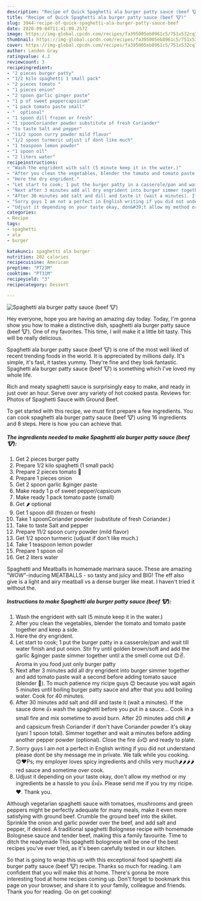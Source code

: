 ```yaml
---
description: "Recipe of Quick Spaghetti ala burger patty sauce (beef 🐮)"
title: "Recipe of Quick Spaghetti ala burger patty sauce (beef 🐮)"
slug: 3944-recipe-of-quick-spaghetti-ala-burger-patty-sauce-beef
date: 2020-09-04T11:41:09.257Z
image: https://img-global.cpcdn.com/recipes/fa395005eb8961c5/751x532cq70/spaghetti-ala-burger-patty-sauce-beef-🐮-recipe-main-photo.jpg
thumbnail: https://img-global.cpcdn.com/recipes/fa395005eb8961c5/751x532cq70/spaghetti-ala-burger-patty-sauce-beef-🐮-recipe-main-photo.jpg
cover: https://img-global.cpcdn.com/recipes/fa395005eb8961c5/751x532cq70/spaghetti-ala-burger-patty-sauce-beef-🐮-recipe-main-photo.jpg
author: Landon Gray
ratingvalue: 4.3
reviewcount: 3
recipeingredient:
- "2 pieces burger patty"
- "1/2 kilo spaghetti 1 small pack"
- "2 pieces tomato "
- "1 pieces onion"
- "2 spoon garlic ginger paste"
- "1 p of sweet peppercapsicum"
- "1 pack tomato paste small"
- "  optional"
- "1 spoon dill frozen or fresh"
- "1 spoonCoriander powder substitute of fresh Coriander"
- "to taste Salt and pepper"
- "11/2 spoon curry powder mild flavor"
- "1/2 spoon turmeric udjust if dont like much"
- "1 teaspoon lemon powder"
- "1 spoon oil"
- "2 liters water"
recipeinstructions:
- "Wash the engrident with salt (5 minute keep it in the water.)"
- "After you clean the vegetables, blender the tomato and tomato paste together and keep a side."
- "Here the dry engrident."
- "Let start to cook; 1 put the burger patty in a casserole/pan and wait till water finish and put onion. Stir fry until golden brown/soft and add the garlic &amp;ginger paste simmer together until a the smell come out 😊✌. Aroma in you food just only burger patty"
- "Next after 3 minutes add all dry engrident into burger simmer together and add tomato paste wait a second before adding tomato sauce (blender 🍅). To much patience my ricipe guys 😊 because you wait again 5 minutes until boiling burger patty sauce and after that you add boiling water. Cook for 40 minutes."
- "After 30 minutes add salt and dill and taste it (wait a minutes). If the sauce done 👍 wash the spaghetti before you put in a sauce... Cook in a small fire and mix sometime to avoid burn. After 20 minutes add chili 🌶 and capsicum fresh Coriander if don&#39;t have Coriander powder it&#39;s okay (yani 1 spoon total). Simmer together and wait a minutes before adding another pepper powder (optional). Close the fire 👍😊 and ready to plate."
- "Sorry guys I am not a perfect in English writing if you did not understand please dont be shy message me in private. We talk while you cooking. 😊❤Ps; my employer loves spicy ingredients and chilis very much🌶🌶🌶🌶 red sauce and sometime over cook."
- "Udjust it depending on your taste okay, don&#39;t allow my method or my ingredients be a hassle to you 👍👍. Please send me if you try my ricipe. ❤. Thank you."
categories:
- Recipe
tags:
- spaghetti
- ala
- burger

katakunci: spaghetti ala burger 
nutrition: 202 calories
recipecuisine: American
preptime: "PT23M"
cooktime: "PT31M"
recipeyield: "3"
recipecategory: Dessert

---
```



![Spaghetti ala burger patty sauce (beef 🐮)](https://img-global.cpcdn.com/recipes/fa395005eb8961c5/751x532cq70/spaghetti-ala-burger-patty-sauce-beef-🐮-recipe-main-photo.jpg)

Hey everyone, hope you are having an amazing day today. Today, I'm gonna show you how to make a distinctive dish, spaghetti ala burger patty sauce (beef 🐮). One of my favorites. This time, I will make it a little bit tasty. This will be really delicious.

Spaghetti ala burger patty sauce (beef 🐮) is one of the most well liked of recent trending foods in the world. It is appreciated by millions daily. It's simple, it's fast, it tastes yummy. They're fine and they look fantastic. Spaghetti ala burger patty sauce (beef 🐮) is something which I've loved my whole life.

Rich and meaty spaghetti sauce is surprisingly easy to make, and ready in just over an hour. Serve over any variety of hot cooked pasta. Reviews for: Photos of Spaghetti Sauce with Ground Beef.


To get started with this recipe, we must first prepare a few ingredients. You can cook spaghetti ala burger patty sauce (beef 🐮) using 16 ingredients and 8 steps. Here is how you can achieve that.

<!--inarticleads1-->

##### The ingredients needed to make Spaghetti ala burger patty sauce (beef 🐮):

1. Get 2 pieces burger patty
1. Prepare 1/2 kilo spaghetti (1 small pack)
1. Prepare 2 pieces tomato 🍅
1. Prepare 1 pieces onion
1. Get 2 spoon garlic &amp;ginger paste
1. Make ready 1 p of sweet pepper/capsicum
1. Make ready 1 pack tomato paste (small)
1. Get  🌶 optional
1. Get 1 spoon dill (frozen or fresh)
1. Take 1 spoonCoriander powder (substitute of fresh Coriander.)
1. Take to taste Salt and pepper
1. Prepare 11/2 spoon curry powder (mild flavor)
1. Get 1/2 spoon turmeric (udjust if don&#39;t like much.)
1. Take 1 teaspoon lemon powder
1. Prepare 1 spoon oil
1. Get 2 liters water


Spaghetti and Meatballs in homemade marinara sauce. These are amazing &#34;WOW&#34;-inducing MEATBALLS - so tasty and juicy and BIG! The eff also give is a light and airy meatball vs a dense burger like meat. I haven&#39;t tried it without the. 

<!--inarticleads2-->

##### Instructions to make Spaghetti ala burger patty sauce (beef 🐮):

1. Wash the engrident with salt (5 minute keep it in the water.)
1. After you clean the vegetables, blender the tomato and tomato paste together and keep a side.
1. Here the dry engrident.
1. Let start to cook; 1 put the burger patty in a casserole/pan and wait till water finish and put onion. Stir fry until golden brown/soft and add the garlic &amp;ginger paste simmer together until a the smell come out 😊✌. Aroma in you food just only burger patty
1. Next after 3 minutes add all dry engrident into burger simmer together and add tomato paste wait a second before adding tomato sauce (blender 🍅). To much patience my ricipe guys 😊 because you wait again 5 minutes until boiling burger patty sauce and after that you add boiling water. Cook for 40 minutes.
1. After 30 minutes add salt and dill and taste it (wait a minutes). If the sauce done 👍 wash the spaghetti before you put in a sauce... Cook in a small fire and mix sometime to avoid burn. After 20 minutes add chili 🌶 and capsicum fresh Coriander if don&#39;t have Coriander powder it&#39;s okay (yani 1 spoon total). Simmer together and wait a minutes before adding another pepper powder (optional). Close the fire 👍😊 and ready to plate.
1. Sorry guys I am not a perfect in English writing if you did not understand please dont be shy message me in private. We talk while you cooking. 😊❤Ps; my employer loves spicy ingredients and chilis very much🌶🌶🌶🌶 red sauce and sometime over cook.
1. Udjust it depending on your taste okay, don&#39;t allow my method or my ingredients be a hassle to you 👍👍. Please send me if you try my ricipe. ❤. Thank you.


Although vegetarian spaghetti sauce with tomatoes, mushrooms and green peppers might be perfectly adequate for many meals, make it even more satisfying with ground beef. Crumble the ground beef into the skillet. Sprinkle the onion and garlic powder over the beef, and add salt and pepper, if desired. A traditional spaghetti Bolognese recipe with homemade Bolognese sauce and tender beef, making this a family favourite. Time to ditch the readymade This spaghetti bolognese will be one of the best recipes you&#39;ve ever tried, as it&#39;s been carefully tested in our kitchen. 

So that is going to wrap this up with this exceptional food spaghetti ala burger patty sauce (beef 🐮) recipe. Thanks so much for reading. I am confident that you will make this at home. There's gonna be more interesting food at home recipes coming up. Don't forget to bookmark this page on your browser, and share it to your family, colleague and friends. Thank you for reading. Go on get cooking!
